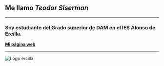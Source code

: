 ## Me llamo *Teodor Siserman*

---
### Soy estudiante del Grado superior de DAM en el IES Alonso de Ercilla.
**[Mi página web](https://teosise.github.io/web-teosise/)**


---
![Logo ercilla](src="https://tse1.mm.bing.net/th/id/OIP.fONRh-a5R6FpsrQMTYhpZwHaHL?rs=1&pid=ImgDetMain&o=7&rm=3)


